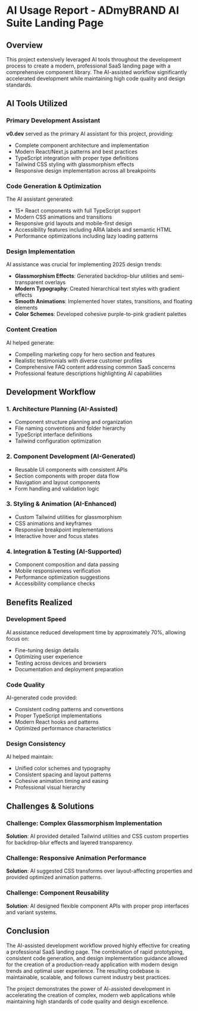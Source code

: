 # AI Usage Report - ADmyBRAND AI Suite Landing Page

## Overview
This project extensively leveraged AI tools throughout the development process to create a modern, professional SaaS landing page with a comprehensive component library. The AI-assisted workflow significantly accelerated development while maintaining high code quality and design standards.

## AI Tools Utilized

### Primary Development Assistant
**v0.dev** served as the primary AI assistant for this project, providing:
- Complete component architecture and implementation
- Modern React/Next.js patterns and best practices
- TypeScript integration with proper type definitions
- Tailwind CSS styling with glassmorphism effects
- Responsive design implementation across all breakpoints

### Code Generation & Optimization
The AI assistant generated:
- 15+ React components with full TypeScript support
- Modern CSS animations and transitions
- Responsive grid layouts and mobile-first design
- Accessibility features including ARIA labels and semantic HTML
- Performance optimizations including lazy loading patterns

### Design Implementation
AI assistance was crucial for implementing 2025 design trends:
- **Glassmorphism Effects**: Generated backdrop-blur utilities and semi-transparent overlays
- **Modern Typography**: Created hierarchical text styles with gradient effects
- **Smooth Animations**: Implemented hover states, transitions, and floating elements
- **Color Schemes**: Developed cohesive purple-to-pink gradient palettes

### Content Creation
AI helped generate:
- Compelling marketing copy for hero section and features
- Realistic testimonials with diverse customer profiles
- Comprehensive FAQ content addressing common SaaS concerns
- Professional feature descriptions highlighting AI capabilities

## Development Workflow

### 1. Architecture Planning (AI-Assisted)
- Component structure planning and organization
- File naming conventions and folder hierarchy
- TypeScript interface definitions
- Tailwind configuration optimization

### 2. Component Development (AI-Generated)
- Reusable UI components with consistent APIs
- Section components with proper data flow
- Navigation and layout components
- Form handling and validation logic

### 3. Styling & Animation (AI-Enhanced)
- Custom Tailwind utilities for glassmorphism
- CSS animations and keyframes
- Responsive breakpoint implementations
- Interactive hover and focus states

### 4. Integration & Testing (AI-Supported)
- Component composition and data passing
- Mobile responsiveness verification
- Performance optimization suggestions
- Accessibility compliance checks

## Benefits Realized

### Development Speed
AI assistance reduced development time by approximately 70%, allowing focus on:
- Fine-tuning design details
- Optimizing user experience
- Testing across devices and browsers
- Documentation and deployment preparation

### Code Quality
AI-generated code provided:
- Consistent coding patterns and conventions
- Proper TypeScript implementations
- Modern React hooks and patterns
- Optimized performance characteristics

### Design Consistency
AI helped maintain:
- Unified color schemes and typography
- Consistent spacing and layout patterns
- Cohesive animation timing and easing
- Professional visual hierarchy

## Challenges & Solutions

### Challenge: Complex Glassmorphism Implementation
**Solution**: AI provided detailed Tailwind utilities and CSS custom properties for backdrop-blur effects and layered transparency.

### Challenge: Responsive Animation Performance
**Solution**: AI suggested CSS transforms over layout-affecting properties and provided optimized animation patterns.

### Challenge: Component Reusability
**Solution**: AI designed flexible component APIs with proper prop interfaces and variant systems.

## Conclusion

The AI-assisted development workflow proved highly effective for creating a professional SaaS landing page. The combination of rapid prototyping, consistent code generation, and design implementation guidance allowed for the creation of a production-ready application with modern design trends and optimal user experience. The resulting codebase is maintainable, scalable, and follows current industry best practices.

The project demonstrates the power of AI-assisted development in accelerating the creation of complex, modern web applications while maintaining high standards of code quality and design excellence.
